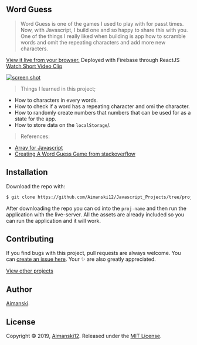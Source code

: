 ## Word Guess


> Word Guess is one of the games I used to play with for passt times. Now, with Javascript, I build one and so happy to share this with you. One of the things I really liked when building is app how to scramble words and omit the repeating characters and add more new characters.

[View it live from your browser.](http://bit.ly/aimanski-js17-text2speech) Deployed with Firebase through ReactJS<br>
[Watch Short Video Clip](https://www.youtube.com/watch?v=aTexz67fKGs) <br>

<div float="left">
  <a href="https://www.youtube.com/watch?v=aTexz67fKGs">
    <img src="https://github.com/Aimanski12/proj-resource/blob/master/libs/proj-js17-text2speech.gif" alt="screen shot">
  </a>
</div>

> Things I learned in this project;
  * How to characters in every words.
  * How to check if a word has a repeating character and omi the character.
  * How to randomly create numbers that numbers that can be used for as a state for the app.
  * How to store data on the `localStorage`/.
  

  > References:
  * [Array for Javascript](https://developer.mozilla.org/en-US/docs/Web/JavaScript/Reference/Global_Objects/Array)
  * [Creating A Word Guess Game from stackoverflow](https://stackoverflow.com/questions/47787313/javascript-creating-a-guess-the-word-game)

## Installation

Download the repo with:

```bash
$ git clone https://github.com/Aimanski12/Javascript_Projects/tree/proj18 proj-name
```

After downloading the repo you can cd into the `proj-name` and then run the application with the live-server. All the assets are already included so you can run the application and it will work. 

## Contributing

If you find bugs with this project, pull requests are always welcome. You can [create an issue here](https://github.com/Aimanski12/Javascript_Projects/issues/new).
Your :sparkles: are also greatly appreciated.

[View other projects](http://bit.ly/aiman-javascript-projects)

## Author

[Aimanski](http://bit.ly/aiman-profile-github).

## License 

Copyright © 2019, [Aimanski12](http://bit.ly/aiman-profile-github).
Released under the [MIT License](LICENSE).

